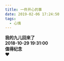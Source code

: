 ```yaml
---
title: 一件开心的事
date: 2019-02-06 17:24:50
tags:
  - 心情
---
```


<b>我的九儿回来了</b>  
<b>2018-10-29 19:31:00</b>  
<b>值得纪念</b>  
❤️
